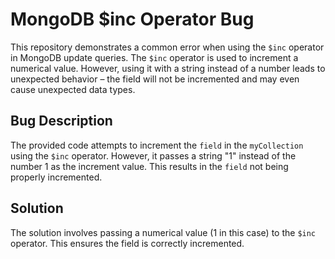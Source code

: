 # MongoDB $inc Operator Bug

This repository demonstrates a common error when using the `$inc` operator in MongoDB update queries.  The `$inc` operator is used to increment a numerical value.  However, using it with a string instead of a number leads to unexpected behavior – the field will not be incremented and may even cause unexpected data types.

## Bug Description
The provided code attempts to increment the `field` in the `myCollection` using the `$inc` operator. However, it passes a string "1" instead of the number 1 as the increment value. This results in the `field` not being properly incremented.

## Solution
The solution involves passing a numerical value (1 in this case) to the `$inc` operator.  This ensures the field is correctly incremented.
